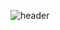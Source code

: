 ![header](https://capsule-render.vercel.app/api?type=Waving&color=auto&height=300&section=header&text=Welcome&fontSize=60&desc=SungYeon's%20Github%20Profile&descAlign=60&descSize=15)

<!--
**lunachild2/lunachild2** is a ✨ _special_ ✨ repository because its `README.md` (this file) appears on your GitHub profile.

Here are some ideas to get you started:

- 🔭 I’m currently working on ...
- 🌱 I’m currently learning ...
- 👯 I’m looking to collaborate on ...
- 🤔 I’m looking for help with ...
- 💬 Ask me about ...
- 📫 How to reach me: ...
- 😄 Pronouns: ...
- ⚡ Fun fact: ...
-->
